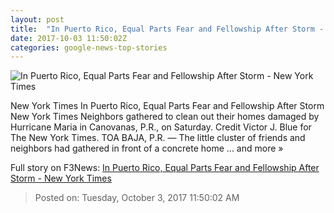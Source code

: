 ```yaml
---
layout: post
title:  "In Puerto Rico, Equal Parts Fear and Fellowship After Storm - New York Times"
date: 2017-10-03 11:50:02Z
categories: google-news-top-stories
---
```


![In Puerto Rico, Equal Parts Fear and Fellowship After Storm - New York Times](https://static01.nyt.com/images/2017/10/03/us/03puertocrime-01/03puertocrime-01-facebookJumbo.jpg)

New York Times In Puerto Rico, Equal Parts Fear and Fellowship After Storm New York Times Neighbors gathered to clean out their homes damaged by Hurricane Maria in Canovanas, P.R., on Saturday. Credit Victor J. Blue for The New York Times. TOA BAJA, P.R. — The little cluster of friends and neighbors had gathered in front of a concrete home ... and more »


Full story on F3News: [In Puerto Rico, Equal Parts Fear and Fellowship After Storm - New York Times](http://www.f3nws.com/n/sVqQQG)

> Posted on: Tuesday, October 3, 2017 11:50:02 AM

